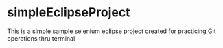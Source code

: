 # simpleEclipseProject

This is a simple sample selenium eclipse project created for practicing Git operations thru terminal
